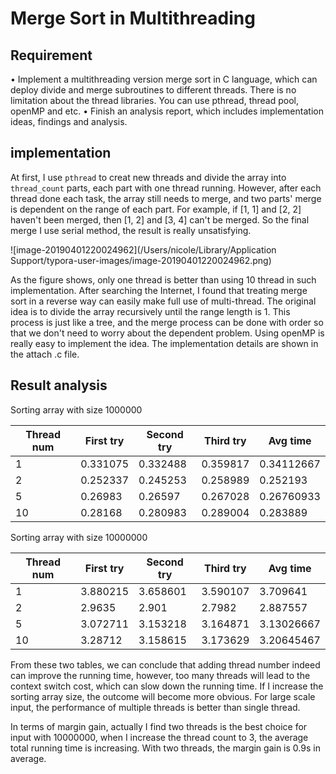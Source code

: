 

# Merge Sort in Multithreading

## Requirement

• Implement a multithreading version merge sort in C language, which can deploy divide and merge subroutines to different threads. There is no limitation about the thread libraries. You can use pthread, thread pool, openMP and etc.
• Finish an analysis report, which includes implementation ideas, findings and analysis. 

## implementation

At first, I use `pthread` to creat new threads and divide the array into `thread_count` parts, each part with one thread running. However, after each thread done each task, the array still needs to merge, and two parts' merge is dependent on the range of each part. For example, if [1, 1] and [2, 2] haven't been merged, then [1, 2] and [3, 4] can't be merged. So the final merge I use serial method, the result is really unsatisfying.

![image-20190401220024962](/Users/nicole/Library/Application Support/typora-user-images/image-20190401220024962.png)

As the figure shows, only one thread is better than using 10 thread in such implementation. After searching the Internet, I found that treating merge sort in a reverse way can easily make full use of multi-thread. The original idea is to divide the array recursively until the range length is 1. This process is just like a tree, and the merge process can be done with order so that we don't need to worry about the dependent problem. Using openMP is really easy to implement the idea. The implementation details are shown in the attach .c file.

## Result analysis

Sorting array with size 1000000

| Thread num | First try | Second try | Third try | Avg time   |
| ---------- | --------- | ---------- | --------- | ---------- |
| 1          | 0.331075  | 0.332488   | 0.359817  | 0.34112667 |
| 2          | 0.252337  | 0.245253   | 0.258989  | 0.252193   |
| 5          | 0.26983   | 0.26597    | 0.267028  | 0.26760933 |
| 10         | 0.28168   | 0.280983   | 0.289004  | 0.283889   |

Sorting array with size 10000000

| Thread num | First try | Second try | Third try | Avg time   |
| ---------- | --------- | ---------- | --------- | ---------- |
| 1          | 3.880215  | 3.658601   | 3.590107  | 3.709641   |
| 2          | 2.9635    | 2.901      | 2.7982    | 2.887557   |
| 5          | 3.072711  | 3.153218   | 3.164871  | 3.13026667 |
| 10         | 3.28712   | 3.158615   | 3.173629  | 3.20645467 |

From these two tables, we can conclude that adding thread number indeed can improve the running time, however, too many threads will lead to the context switch cost, which can slow down the running time. If I increase the sorting array size, the outcome will become more obvious. For large scale input, the performance of multiple threads is better than single thread.

In terms of margin gain, actually I find two threads is the best choice for input with 10000000, when I increase the thread count to 3, the average total running time is increasing. With two threads, the margin gain is 0.9s in average.

